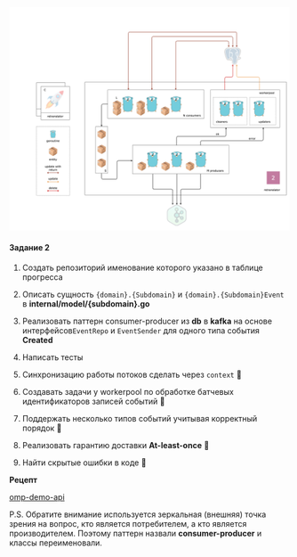 ![](./retranslator.png)

#### Задание 2

1. Создать репозиторий именование которого указано в таблице прогресса

2. Описать сущность `{domain}.{Subdomain}` и `{domain}.{Subdomain}Event` в **internal/model/{subdomain}.go**

3. Реализовать паттерн consumer-producer из **db** в **kafka** на основе интерфейсов`EventRepo` и `EventSender` для одного типа события **Created**

4. Написать тесты

5. Синхронизацию работы потоков сделать через `context` 💎

6. Создавать задачи у workerpool по обработке батчевых идентификаторов записей событий 💎

7. Поддержать несколько типов событий учитывая корректный порядок 💎

8. Реализовать гарантию доставки **At-least-once** 💎

9. Найти скрытые ошибки в коде 💎

**Рецепт**

[omp-demo-api](https://github.com/ozonmp/omp-demo-api)

P.S. Обратите внимание используется зеркальная (внешняя) точка зрения на вопрос, кто является потребителем, а кто является производителем.
Поэтому паттерн назвали **consumer-producer** и классы переименовали.
